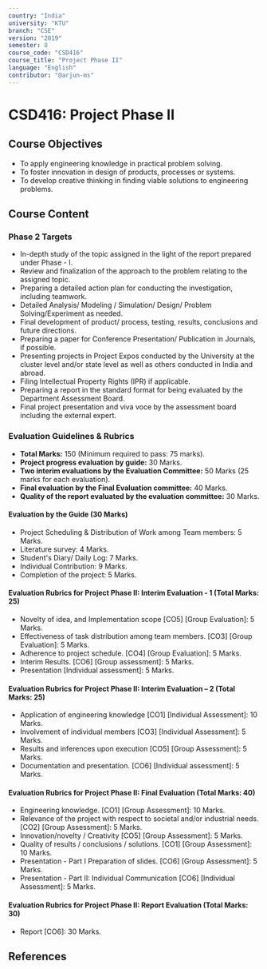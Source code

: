```yaml
---
country: "India"
university: "KTU"
branch: "CSE"
version: "2019"
semester: 8
course_code: "CSD416"
course_title: "Project Phase II"
language: "English"
contributor: "@arjun-ms"
---
```


<!--  need to recheck this again -->

# CSD416: Project Phase II

## Course Objectives
* To apply engineering knowledge in practical problem solving.
* To foster innovation in design of products, processes or systems.
* To develop creative thinking in finding viable solutions to engineering problems.

## Course Content
### Phase 2 Targets
* In-depth study of the topic assigned in the light of the report prepared under Phase - I.
* Review and finalization of the approach to the problem relating to the assigned topic.
* Preparing a detailed action plan for conducting the investigation, including teamwork.
* Detailed Analysis/ Modeling / Simulation/ Design/ Problem Solving/Experiment as needed.
* Final development of product/ process, testing, results, conclusions and future directions.
* Preparing a paper for Conference Presentation/ Publication in Journals, if possible.
* Presenting projects in Project Expos conducted by the University at the cluster level and/or state level as well as others conducted in India and abroad.
* Filing Intellectual Property Rights (IPR) if applicable.
* Preparing a report in the standard format for being evaluated by the Department Assessment Board.
* Final project presentation and viva voce by the assessment board including the external expert.

### Evaluation Guidelines & Rubrics
* **Total Marks:** 150 (Minimum required to pass: 75 marks).
* **Project progress evaluation by guide:** 30 Marks.
* **Two interim evaluations by the Evaluation Committee:** 50 Marks (25 marks for each evaluation).
* **Final evaluation by the Final Evaluation committee:** 40 Marks.
* **Quality of the report evaluated by the evaluation committee:** 30 Marks.

#### Evaluation by the Guide (30 Marks) 
* Project Scheduling & Distribution of Work among Team members: 5 Marks.
* Literature survey: 4 Marks.
* Student's Diary/ Daily Log: 7 Marks.
* Individual Contribution: 9 Marks.
* Completion of the project: 5 Marks.

#### Evaluation Rubrics for Project Phase II: Interim Evaluation - 1 (Total Marks: 25) 
* Novelty of idea, and Implementation scope [CO5] [Group Evaluation]: 5 Marks.
* Effectiveness of task distribution among team members. [CO3] [Group Evaluation]: 5 Marks.
* Adherence to project schedule. [CO4] [Group Evaluation]: 5 Marks.
* Interim Results. [CO6] [Group assessment]: 5 Marks.
* Presentation [Individual assessment]: 5 Marks.

#### Evaluation Rubrics for Project Phase II: Interim Evaluation – 2 (Total Marks: 25) 
* Application of engineering knowledge [CO1] [Individual Assessment]: 10 Marks.
* Involvement of individual members [CO3] [Individual Assessment]: 5 Marks.
* Results and inferences upon execution [CO5] [Group Assessment]: 5 Marks.
* Documentation and presentation. [CO6] [Individual assessment]: 5 Marks.

#### Evaluation Rubrics for Project Phase II: Final Evaluation (Total Marks: 40) 
* Engineering knowledge. [CO1] [Group Assessment]: 10 Marks.
* Relevance of the project with respect to societal and/or industrial needs. [CO2] [Group Assessment]: 5 Marks.
* Innovation/novelty / Creativity [CO5] [Group Assessment]: 5 Marks.
* Quality of results / conclusions / solutions. [CO1] [Group Assessment]: 10 Marks.
* Presentation - Part I Preparation of slides. [CO6] [Group Assessment]: 5 Marks.
* Presentation - Part II: Individual Communication [CO6] [Individual Assessment]: 5 Marks.

#### Evaluation Rubrics for Project Phase II: Report Evaluation (Total Marks: 30) 
* Report [CO6]: 30 Marks.

## References
